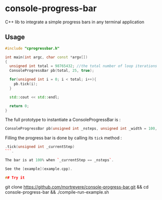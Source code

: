 # console-progress-bar
C++ lib to integrate a simple progress bars in any terminal application

## Usage

```cpp
#include "cprogressbar.h"

int main(int argc, char const *argv[])
{
  unsigned int total = 98765432; //the total number of loop iterations until completion
  ConsoleProgressBar pb(total, 25, true);

  for(unsigned int i = 0; i < total; i++){
    pb.tick(i);
  }

  std::cout << std::endl;

  return 0;
}
```

The full prototype to instantiate a ConsoleProgressBar is :

```cpp
ConsoleProgressBar pb(unsigned int _nsteps, unsigned int _width = 100, bool _displayPercentage = false);
```

Filling the progress bar is done by calling its `tick` method : 

```cpp
.tick(unsigned int _currentStep)
```.

The bar is at 100% when `_currentStep == _nsteps`. 

See the [example](example.cpp).

## Try it

```
git clone https://github.com/mortrevere/console-progress-bar.git && cd console-progress-bar && ./compile-run-example.sh
```
